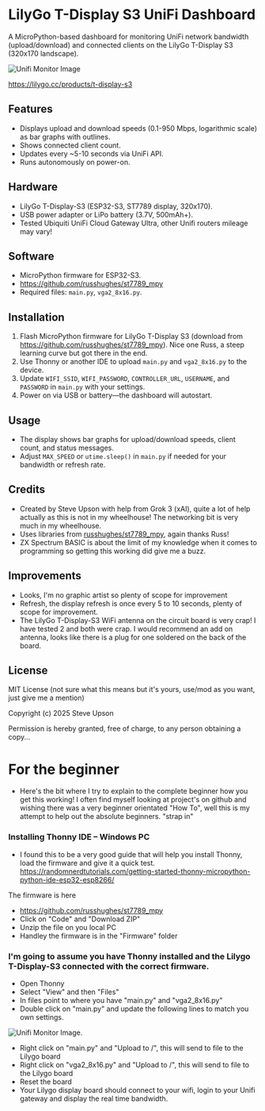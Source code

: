 # LilyGo T-Display S3 UniFi Dashboard

A MicroPython-based dashboard for monitoring UniFi network bandwidth (upload/download) and connected clients on the LilyGo T-Display S3 (320x170 landscape).

![Unifi Monitor Image](https://github.com/steve-metrax/Unifi-Monitor/blob/main/IMG_9638.JPG)

https://lilygo.cc/products/t-display-s3

## Features
- Displays upload and download speeds (0.1-950 Mbps, logarithmic scale) as bar graphs with outlines.
- Shows connected client count.
- Updates every ~5-10 seconds via UniFi API.
- Runs autonomously on power-on.

## Hardware
- LilyGo T-Display-S3 (ESP32-S3, ST7789 display, 320x170).
- USB power adapter or LiPo battery (3.7V, 500mAh+).
- Tested Ubiquiti UniFi Cloud Gateway Ultra, other Unifi routers mileage may vary!

## Software
- MicroPython firmware for ESP32-S3.
- https://github.com/russhughes/st7789_mpy
- Required files: `main.py`, `vga2_8x16.py`.

## Installation
1. Flash MicroPython firmware for LilyGo T-Display S3 (download from https://github.com/russhughes/st7789_mpy). Nice one Russ, a steep learning curve but got there in the end.
2. Use Thonny or another IDE to upload `main.py` and `vga2_8x16.py` to the device.
3. Update `WIFI_SSID`, `WIFI_PASSWORD`, `CONTROLLER_URL`, `USERNAME`, and `PASSWORD` in `main.py` with your settings.
4. Power on via USB or battery—the dashboard will autostart.

## Usage
- The display shows bar graphs for upload/download speeds, client count, and status messages.
- Adjust `MAX_SPEED` or `utime.sleep()` in `main.py` if needed for your bandwidth or refresh rate.

## Credits
- Created by Steve Upson with help from Grok 3 (xAI), quite a lot of help actually as this is not in my wheelhouse! The networking bit is very much in my wheelhouse.
- Uses libraries from [russhughes/st7789_mpy](https://github.com/russhughes/st7789_mpy), again thanks Russ!
- ZX Spectrum BASIC is about the limit of my knowledge when it comes to programming so getting this working did give me a buzz.

## Improvements
- Looks, I'm no graphic artist so plenty of scope for improvement
- Refresh, the display refresh is once every 5 to 10 seconds, plenty of scope for improvement.
- The LilyGo T-Display-S3 WiFi antenna on the circuit board is very crap! I have tested 2 and both were crap. I would recommend an add on antenna, looks like there is a plug for one soldered on the back of the board. 

## License
MIT License (not sure what this means but it's yours, use/mod as you want, just give me a mention)

Copyright (c) 2025 Steve Upson

Permission is hereby granted, free of charge, to any person obtaining a copy...

# For the beginner
- Here's the bit where I try to explain to the complete beginner how you get this working! I often find myself looking at project's on github and wishing there was a very beginner orientated "How To", well this is my attempt to help out the absolute beginners.  "strap in" 

### Installing Thonny IDE – Windows PC
- I found this to be a very good guide that will help you install Thonny, load the firmware and give it a quick test.
https://randomnerdtutorials.com/getting-started-thonny-micropython-python-ide-esp32-esp8266/

The firmware is here
- https://github.com/russhughes/st7789_mpy
- Click on "Code" and "Download ZIP"
- Unzip the file on you local PC
- Handley the firmware is in the "Firmware" folder

### I'm going to assume you have Thonny installed and the Lilygo T-Display-S3 connected with the correct firmware.

- Open Thonny
- Select "View" and then "Files"
- In files point to where you have "main.py" and "vga2_8x16.py"
- Double click on "main.py" and update the following lines to match you own settings.
 
![Unifi Monitor Image](https://github.com/steve-metrax/Unifi-Monitor/blob/main/lines-to-edit.jpg).  

- Right click on "main.py" and "Upload to /", this will send to file to the Lilygo board
- Right click on "vga2_8x16.py" and "Upload to /", this will send to file to the Lilygo board
- Reset the board
- Your Lilygo display board should connect to your wifi, login to your Unifi gateway and display the real time bandwidth.











